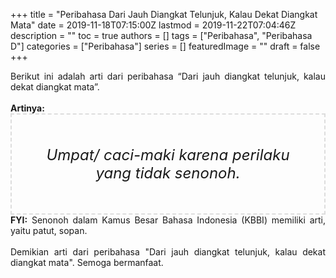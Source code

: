 +++
title = "Peribahasa Dari Jauh Diangkat Telunjuk, Kalau Dekat Diangkat Mata"
date = 2019-11-18T07:15:00Z
lastmod = 2019-11-22T07:04:46Z
description = ""
toc = true
authors = []
tags = ["Peribahasa", "Peribahasa D"]
categories = ["Peribahasa"]
series = []
featuredImage = ""
draft = false
+++

<div dir="ltr" style="text-align: left;" trbidi="on"><div style="text-align: justify;">Berikut ini adalah arti dari peribahasa “Dari jauh diangkat telunjuk, kalau dekat diangkat mata”.</div><br /><div style="text-align: justify;"><b>Artinya:</b></div><div style="border: 2px dashed #ddd; font-size: 24px; height: auto; margin: 0 auto; padding: 50px; text-align: center; width: auto;"><i>Umpat/ caci-maki karena perilaku yang tidak senonoh.</i></div><div style="text-align: justify;"><b>FYI:</b> Senonoh dalam Kamus Besar Bahasa Indonesia (KBBI) memiliki arti, yaitu patut, sopan.</div><br /><div style="text-align: justify;">Demikian arti dari peribahasa "Dari jauh diangkat telunjuk, kalau dekat diangkat mata". Semoga bermanfaat.</div></div>
